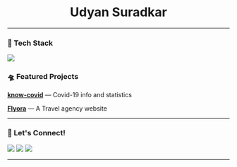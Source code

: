 <h1 align="center"> Udyan Suradkar </h1>

---

### 🧰 Tech Stack

<p align="left">
  <img src="https://skillicons.dev/icons?i=js,ts,react,next,html,css,bootstrap,tailwind,git,github,nodejs,cpp,java,php,mysql,postgresql,prisma,supabase" />
</p>

### 🛸 Featured Projects

[**know-covid**](https://github.com/UdyanDSuradkar/know-covid) — Covid-19 info and statistics

[**Flyora**](https://github.com/UdyanDSuradkar/travel-agency-dashboard) — A Travel agency website

---

### 💌 Let's Connect!

<p>
  <a href="mailto:suradkarudyan18@gmail.com"><img src="https://img.shields.io/badge/Gmail-D14836?style=flat&logo=gmail&logoColor=white" /></a>
  <a href="https://www.linkedin.com/in/udyan-suradkar/"><img src="https://img.shields.io/badge/LinkedIn-blue?style=flat&logo=linkedin&labelColor=blue" /></a>
  <a href="https://github.com/UdyanDSuradkar"><img src="https://img.shields.io/badge/GitHub-333?style=flat&logo=github&logoColor=white" /></a>
</p>

---
